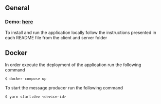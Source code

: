 ## General

### Demo: [here](https://client-kptuidlrxa-ew.a.run.app)

To install and run the application locally follow the instructions presented in each README file from the client and server folder

## Docker

In order execute the deployment of the application run the following command

```bash
$ docker-compose up
```

To start the message producer run the following command

```bash
$ yarn start:dev <device-id>
```
